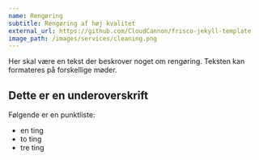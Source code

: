 ```yaml
---
name: Rengøring
subtitle: Rengøring af høj kvalitet
external_url: https://github.com/CloudCannon/frisco-jekyll-template
image_path: /images/services/cleaning.png
---
```


Her skal være en tekst der beskrover noget om rengøring. Teksten kan formateres på forskellige møder.

## Dette er en underoverskrift
Følgende er en punktliste:
* en ting
* to ting
* tre ting
